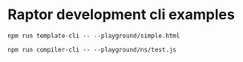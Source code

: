 # Raptor development cli examples
```
npm run template-cli -- --playground/simple.html

npm run compiler-cli -- --playground/ns/test.js

```